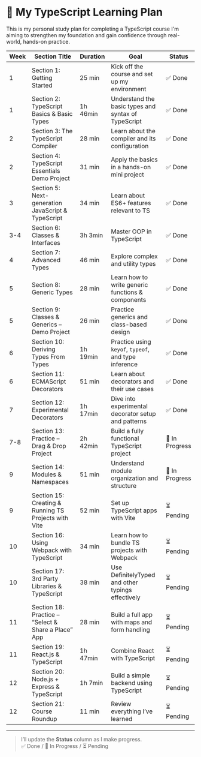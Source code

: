 # 📘 My TypeScript Learning Plan

This is my personal study plan for completing a TypeScript course
I'm aiming to strengthen my foundation and gain confidence through real-world, hands-on practice.

| Week | Section Title                                        | Duration | Goal                                                 | Status         |
| ---- | ---------------------------------------------------- | -------- | ---------------------------------------------------- | -------------- |
| 1    | Section 1: Getting Started                           | 25 min   | Kick off the course and set up my environment        | ✅ Done        |
| 1    | Section 2: TypeScript Basics & Basic Types           | 1h 46min | Understand the basic types and syntax of TypeScript  | ✅ Done        |
| 2    | Section 3: The TypeScript Compiler                   | 28 min   | Learn about the compiler and its configuration       | ✅ Done        |
| 2    | Section 4: TypeScript Essentials Demo Project        | 31 min   | Apply the basics in a hands-on mini project          | ✅ Done        |
| 3    | Section 5: Next-generation JavaScript & TypeScript   | 34 min   | Learn about ES6+ features relevant to TS             | ✅ Done        |
| 3-4  | Section 6: Classes & Interfaces                      | 3h 3min  | Master OOP in TypeScript                             | ✅ Done        |
| 4    | Section 7: Advanced Types                            | 46 min   | Explore complex and utility types                    | ✅ Done        |
| 5    | Section 8: Generic Types                             | 28 min   | Learn how to write generic functions & components    | ✅ Done        |
| 5    | Section 9: Classes & Generics – Demo Project         | 26 min   | Practice generics and class-based design             | ✅ Done        |
| 6    | Section 10: Deriving Types From Types                | 1h 19min | Practice using `keyof`, `typeof`, and type inference | ✅ Done        |
| 6    | Section 11: ECMAScript Decorators                    | 51 min   | Learn about decorators and their use cases           | ✅ Done        |
| 7    | Section 12: Experimental Decorators                  | 1h 17min | Dive into experimental decorator setup and patterns  | ✅ Done        |
| 7-8  | Section 13: Practice – Drag & Drop Project           | 2h 42min | Build a fully functional TypeScript project          | 🔄 In Progress |
| 9    | Section 14: Modules & Namespaces                     | 51 min   | Understand module organization and structure         | 🔄 In Progress |
| 9    | Section 15: Creating & Running TS Projects with Vite | 52 min   | Set up TypeScript apps with Vite                     | ⏳ Pending     |
| 10   | Section 16: Using Webpack with TypeScript            | 34 min   | Learn how to bundle TS projects with Webpack         | ⏳ Pending     |
| 10   | Section 17: 3rd Party Libraries & TypeScript         | 38 min   | Use DefinitelyTyped and other typings effectively    | ⏳ Pending     |
| 11   | Section 18: Practice – “Select & Share a Place” App  | 28 min   | Build a full app with maps and form handling         | ⏳ Pending     |
| 11   | Section 19: React.js & TypeScript                    | 1h 47min | Combine React with TypeScript                        | ⏳ Pending     |
| 12   | Section 20: Node.js + Express & TypeScript           | 1h 7min  | Build a simple backend using TypeScript              | ⏳ Pending     |
| 12   | Section 21: Course Roundup                           | 11 min   | Review everything I’ve learned                       | ⏳ Pending     |

---

> I’ll update the **Status** column as I make progress.  
> ✅ Done / 🔄 In Progress / ⏳ Pending
